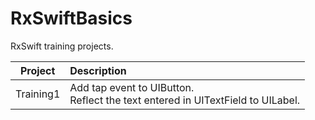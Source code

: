 # RxSwiftBasics
RxSwift training projects.

|Project|Description|
|:--:|:--|
|Training1|Add tap event to UIButton.<br>Reflect the text entered in UITextField to UILabel.|
